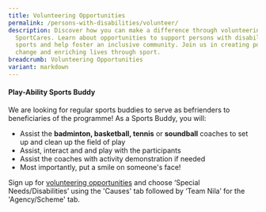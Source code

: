 ```yaml
---
title: Volunteering Opportunities
permalink: /persons-with-disabilities/volunteer/
description: Discover how you can make a difference through volunteering with
  SportCares. Learn about opportunities to support persons with disabilities in
  sports and help foster an inclusive community. Join us in creating positive
  change and enriching lives through sport.
breadcrumb: Volunteering Opportunities
variant: markdown
---
```

#### Play-Ability Sports Buddy
We are looking for regular sports buddies to serve as befrienders to beneficiaries of the programme! As a Sports Buddy, you will:

* Assist the **badminton, basketball, tennis** or **soundball** coaches to set up and clean up the field of play
* Assist, interact and and play with the participants
* Assist the coaches with activity demonstration if needed
* Most importantly, put a smile on someone's face!

Sign up for [volunteering opportunities](https://www.volunteer.gov.sg/) and choose ‘Special Needs/Disabilities’ using the 'Causes' tab followed by ‘Team Nila’ for the 'Agency/Scheme' tab.